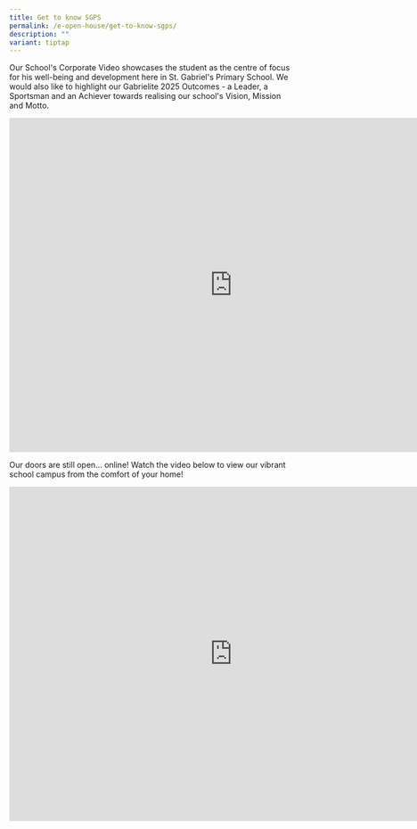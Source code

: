 ```yaml
---
title: Get to know SGPS
permalink: /e-open-house/get-to-know-sgps/
description: ""
variant: tiptap
---
```

<p>Our School's Corporate Video showcases the student as the centre of focus
for his well-being and development here in St. Gabriel's Primary School.
We would also like to highlight our Gabrielite 2025 Outcomes - a Leader,
a Sportsman and an Achiever towards realising our school's Vision, Mission
and Motto.</p>
<div class="iframe-wrapper">
<iframe height="600" width="800" allowfullscreen="true" frameborder="0" src="https://www.youtube.com/embed/13FrtrJzPoY?si=0vFJjidGKZQczSIA"></iframe>
</div>
<p></p>
<p>Our doors are still open... online! Watch the video below to view our
vibrant school campus from the comfort of your home!</p>
<div class="iframe-wrapper">
<iframe height="600" width="800" allowfullscreen="true" frameborder="0" src="https://www.youtube.com/embed/UAuxd8_oqw0"></iframe>
</div>
<p></p>